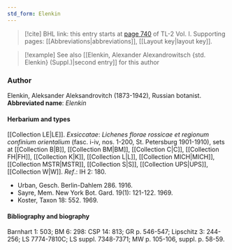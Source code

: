 ```yaml
---
std_form: Elenkin
---
```


> [!cite] BHL link: this entry starts at [page 740](https://www.biodiversitylibrary.org/page/33120871) of TL-2 Vol. I.
> Supporting pages: [[Abbreviations|abbreviations]], [[Layout key|layout key]].

> [!example] See also [[Elenkin, Alexander Alexandrowitsch {std. Elenkin} (Suppl.)|second entry]] for this author

### Author

Elenkin, Aleksander Aleksandrovitch (1873-1942), Russian botanist. 
**Abbreviated name**: *Elenkin*

#### Herbarium and types

[[Collection LE|LE]].
*Exsiccatae*: *Lichenes florae rossicae et regionum confinium orientalium* (fasc. i-iv, nos. 1-200, St. Petersburg 1901-1910), sets at [[Collection B|B]], [[Collection BM|BM]], [[Collection C|C]], [[Collection FH|FH]], [[Collection K|K]], [[Collection L|L]], [[Collection MICH|MICH]], [[Collection MSTR|MSTR]], [[Collection S|S]], [[Collection UPS|UPS]], [[Collection W|W]].
*Ref*.: IH 2: 180.
- Urban, Gesch. Berlin-Dahlem 286. 1916.
- Sayre, Mem. New York Bot. Gard. 19(1): 121-122. 1969.
- Koster, Taxon 18: 552. 1969.

#### Bibliography and biography

Barnhart 1: 503; BM 6: 298: CSP 14: 813; GR p. 546-547; Lipschitz 3: 244-256; LS 7774-7810C; LS suppl. 7348-7371; MW p. 105-106, suppl. p. 58-59.

